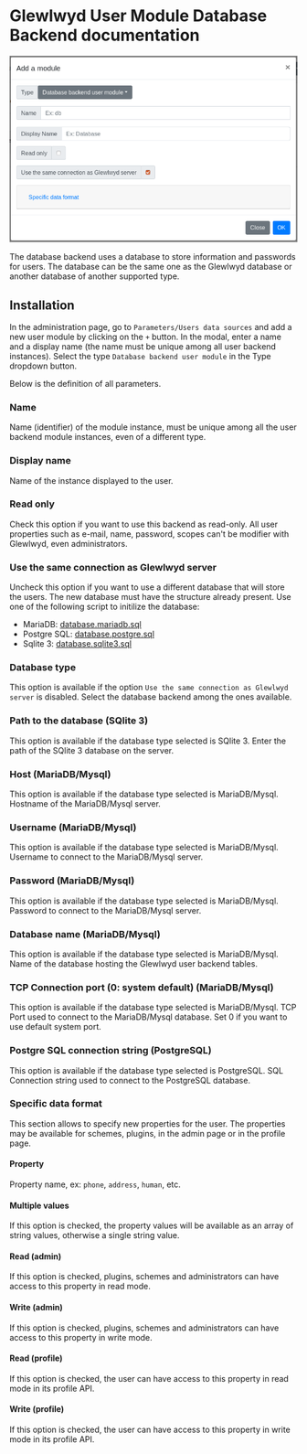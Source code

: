 # Glewlwyd User Module Database Backend documentation

![mod-user-database](screenshots/mod-user-database.png)

The database backend uses a database to store information and passwords for users. The database can be the same one as the Glewlwyd database or another database of another supported type.

## Installation

In the administration page, go to `Parameters/Users data sources` and add a new user module by clicking on the `+` button. In the modal, enter a name and a display name (the name must be unique among all user backend instances).
Select the type `Database backend user module` in the Type dropdown button.

Below is the definition of all parameters.

### Name

Name (identifier) of the module instance, must be unique among all the user backend module instances, even of a different type.

### Display name

Name of the instance displayed to the user.

### Read only

Check this option if you want to use this backend as read-only. All user properties such as e-mail, name, password, scopes can't be modifier with Glewlwyd, even administrators.

### Use the same connection as Glewlwyd server

Uncheck this option if you want to use a different database that will store the users. The new database must have the structure already present. Use one of the following script to initilize the database:

- MariaDB: [database.mariadb.sql](../src/user/database.mariadb.sql)
- Postgre SQL: [database.postgre.sql](../src/user/database.postgre.sql)
- Sqlite 3: [database.sqlite3.sql](../src/user/database.sqlite3.sql)

### Database type

This option is available if the option `Use the same connection as Glewlwyd server` is disabled.
Select the database backend among the ones available.

### Path to the database (SQlite 3)

This option is available if the database type selected is SQlite 3.
Enter the path of the SQlite 3 database on the server.

### Host (MariaDB/Mysql)

This option is available if the database type selected is MariaDB/Mysql.
Hostname of the MariaDB/Mysql server.

### Username (MariaDB/Mysql)

This option is available if the database type selected is MariaDB/Mysql.
Username to connect to the MariaDB/Mysql server.

### Password (MariaDB/Mysql)

This option is available if the database type selected is MariaDB/Mysql.
Password to connect to the MariaDB/Mysql server.

### Database name (MariaDB/Mysql)

This option is available if the database type selected is MariaDB/Mysql.
Name of the database hosting the Glewlwyd user backend tables.

### TCP Connection port (0: system default) (MariaDB/Mysql)

This option is available if the database type selected is MariaDB/Mysql.
TCP Port used to connect to the MariaDB/Mysql database. Set 0 if you want to use default system port.

### Postgre SQL connection string (PostgreSQL)

This option is available if the database type selected is PostgreSQL.
SQL Connection string used to connect to the PostgreSQL database.

### Specific data format

This section allows to specify new properties for the user. The properties may be available for schemes, plugins, in the admin page or in the profile page.

#### Property

Property name, ex: `phone`, `address`, `human`, etc.

#### Multiple values

If this option is checked, the property values will be available as an array of string values, otherwise a single string value.

#### Read (admin)

If this option is checked, plugins, schemes and administrators can have access to this property in read mode.

#### Write (admin)

If this option is checked, plugins, schemes and administrators can have access to this property in write mode.

#### Read (profile)

If this option is checked, the user can have access to this property in read mode in its profile API.

#### Write (profile)

If this option is checked, the user can have access to this property in write mode in its profile API.
